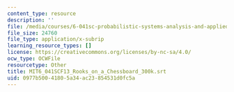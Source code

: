 ```yaml
---
content_type: resource
description: ''
file: /media/courses/6-041sc-probabilistic-systems-analysis-and-applied-probability-fall-2013/0977b50041805a34ac23854531d0fc5a_MIT6_041SCF13_Rooks_on_a_Chessboard_300k.vtt
file_size: 24760
file_type: application/x-subrip
learning_resource_types: []
license: https://creativecommons.org/licenses/by-nc-sa/4.0/
ocw_type: OCWFile
resourcetype: Other
title: MIT6_041SCF13_Rooks_on_a_Chessboard_300k.srt
uid: 0977b500-4180-5a34-ac23-854531d0fc5a
---
```

